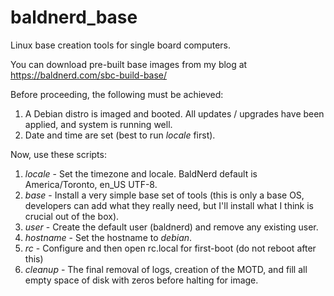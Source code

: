 # baldnerd_base
Linux base creation tools for single board computers.

You can download pre-built base images from my blog at https://baldnerd.com/sbc-build-base/

Before proceeding, the following must be achieved:

1) A Debian distro is imaged and booted. All updates / upgrades have been applied, and system is running well.
2) Date and time are set (best to run *locale* first).

Now, use these scripts:

1) *locale* - Set the timezone and locale. BaldNerd default is America/Toronto, en_US UTF-8.
2) *base* - Install a very simple base set of tools (this is only a base OS, developers can add what they really need, but I'll install what I think is crucial out of the box).
3) *user* - Create the default user (baldnerd) and remove any existing user.
4) *hostname* - Set the hostname to *debian*.
5) *rc* - Configure and then open rc.local for first-boot (do not reboot after this)
6) *cleanup* - The final removal of logs, creation of the MOTD, and fill all empty space of disk with zeros before halting for image.
